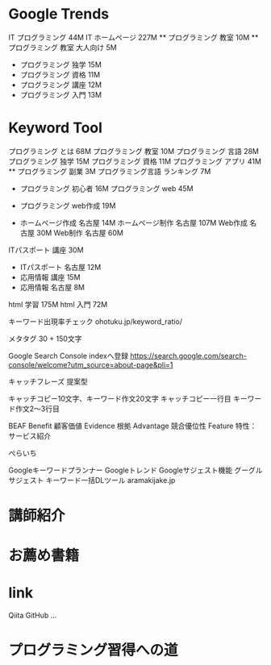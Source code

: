 # Google Trends

IT プログラミング 44M
IT ホームページ 227M
** プログラミング 教室 10M
** プログラミング 教室 大人向け 5M
* プログラミング 独学 15M
* プログラミング 資格 11M
* プログラミング 講座 12M
* プログラミング 入門 13M

# Keyword Tool
プログラミング とは 68M
プログラミング 教室 10M
プログラミング 言語 28M
プログラミング 独学 15M
プログラミング 資格 11M
プログラミング アプリ 41M
** プログラミング 副業 3M
プログラミング言語 ランキング 7M
* プログラミング 初心者 16M
プログラミング web 45M
* プログラミング web作成 19M

* ホームページ作成 名古屋 14M
ホームページ制作 名古屋 107M
Web作成 名古屋 30M
Web制作 名古屋 60M

ITパスポート 講座 30M
* ITパスポート 名古屋 12M
* 応用情報 講座 15M
* 応用情報 名古屋 8M

html 学習 175M
html 入門 72M



キーワード出現率チェック
ohotuku.jp/keyword_ratio/

メタタグ 30 + 150文字

Google Search Console
indexへ登録
https://search.google.com/search-console/welcome?utm_source=about-page&pli=1

キャッチフレーズ
提案型

キャッチコピー10文字、キーワード作文20文字
キャッチコピー一行目
キーワード作文2〜3行目

BEAF
Benefit 顧客価値
Evidence 根拠
Advantage 競合優位性
Feature 特性：サービス紹介

ぺらいち

Googleキーワードプランナー
Googleトレンド
Googleサジェスト機能
グーグルサジェスト キーワード一括DLツール
aramakijake.jp

# 講師紹介

# お薦め書籍

# link
Qiita
GitHub
...

# プログラミング習得への道
